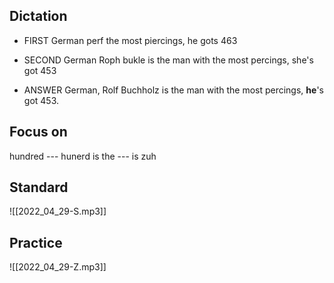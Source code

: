 ## Dictation
- FIRST
German perf the most piercings, he gots 463

- SECOND
German Roph bukle is the man with the most percings, she's got 453


- ANSWER 
German, Rolf Buchholz is the man with the most percings, **he**'s got 453.


## Focus on
hundred --- hunerd
is the --- is zuh

## Standard
![[2022_04_29-S.mp3]]
## Practice
![[2022_04_29-Z.mp3]]